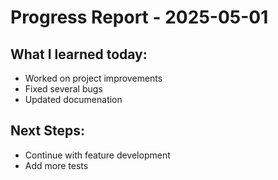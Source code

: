 # Progress Report - 2025-05-01
## What I learned today:
- Worked on project improvements
- Fixed several bugs
- Updated documenation

## Next Steps:
- Continue with feature development
- Add more tests
